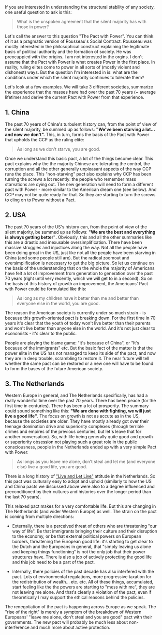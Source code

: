 
If you are interested in understanding the structural stability of any society, one useful question to ask is this:

> What is the unspoken agreement that the silent majority has with those in power?

Let's call the answer to this question "The Pact with Power". You can think of it as a pragmatic version of Rousseau's Social Contract. Rousseau was mostly interested in the philosophical construct explaining the legitimate basis of political authority and the formation of society. He was preocuppied with the origins. I am not interested in the orgins. I don't assume that the Pact with Power is what creates Power in the first place. In reality, ruling elites come to power in all sorts of (mostly violent and dishonest) ways. But the question I'm interested in is: what are the conditions under which the silent majority continues to tolerate them?

Let's look at a few examples. We will take 3 different societies, summarize the experience that the masses have had over the past 70 years (~ average lifetime) and derive the current Pact with Power from that experience.


## 1. China

The past 70 years of China's turbulent history can, from the point of view of the silent majority, be summed up as follows: **"We've been starving a lot... and now we don't".** This, in turn, forms the basis of the Pact with Power that upholds the CCP as the ruling elite:

> As long as we don't starve, you are good.

Once we understand this basic pact, a lot of the things become clear. This pact explains why the the majority Chinese are tolerating the control, the corruption and all the other generally unpleasant aspects of the way CCP runs the place. This "non-starving" pact also explains why CCP has been turning the screws a lot recently: the people who remember mass starvations are dying out. The new generation will need to form a different pact with Power - more similar to the
American dream one (see below). And CCP may not be quite ready for that. So they are starting to turn the screws to cling on to Power without a Pact.


## 2. USA

The past 70 years of the US's history can, from the point of view of the silent majority, be summed up as follows: **"We are the best and everything is always getting better"**. Obviously, this and all the other summaries like this are a drastic and inexusable oversimplification. There have been massive struggles and injustices along the way. Not all the people have been doing great in the US, just like not all the people have been starving in China (and some people still are). But
the radical zoomout and oversimplification is necessary to get the big picture. So let us continue on the basis of the understanding that on the whole the majority of Americans have felt a lot of improvement from generation to generation over the past 70 years (right until very recently, which we will get to in a second). So on the basis of this history of growth an improvement, the Americans' Pact with Power could be formulated like this:

> As long as my children have it better than me and better than everyone else in the world, you are good.

The reason the American society is currently under so much strain - is because this growth-oriented pact is breaking down. For the first time in 70 years it's clear that the youth of today won't live better than their parents and won't live better than anyone else in the world. And it's not just clear to economists - it's clear to the public.

People are playing the blame game: "it's because of China", or "It's because of the immigrants" etc. But the basic fact of the matter is that the power elite in the US has not managed to keep its side of the pact, and now they are in deep trouble, scrambling to restore it. The near future will tell whether the same pact can be restored or a new one will have to be found to form the bases of the future American society.


## 3. The Netherlands

Western Europe in general, and The Netherlands specifically, has had a really wonderful time over the past 70 years. There has been peace (for the first time in centuries). There has been a lot of prosperity. The summary could sound something like this: **"We are done with fighting, we will just live a good life"**. The focus on growth is not as accute as in the US, because the societies are older. They have mostly already got over their teenage domination drive and superiority complexes (through terrible crimes and empires of the previous centuries, but let's leave that for another conversation). So, with life being generally quite good and growth or superiority obsession not playing such a great role in the public consciousness, people in the Netherlands ended up with a very simple Pact with Power:

> As longs as you leave me alone, don't steal and let me (and everyone else) live a good life, you are good.

There is a long history of ["Live and Let Live"](https://en.wiktionary.org/wiki/live_and_let_live) attitude in the Netherlands. So this pact was culturally easy to adopt and uphold (similarly to how the US and China pacts we discussed above were also to a degree influenced and preconditioned by their cultures and histories over the longer period than the last 70 years).

This relaxed pact makes for a very comfortable life. But this are changing in The Netherlands (and wider Western Europe) as well. The strain on the pact is coming from multiple directions:

- Externally, there is a perceived threat of others who are threatening "our way of life". Be that immigrants bringing their culture and their disruption to the economy, or be that external political powers on European borders, threatening the European good life: it's starting to get clear to the Dutch and the Europeans in general, that "simply leaving us alone and keeping things functioning" is not the only job that their power structures have. There is also a job of actively protecting the good life and this job need to be a part of the pact.

- Internally, there policies of the past decade has also interfered with the pact. Lots of environmental regulations, more progressive taxation for the redistribution of wealth... etc. etc. All of these things, accumulated, start feeling like the the powers are starting to "mess with me", they are not leaving me alone. And that's clearly a violation of the pact, even if theoretically I may support the ethical reasons behind the policies.

The renegotiation of the pact is happening across Europe as we speak. The "rise of the right" is merely a symptom of the breakdown of Western Europeans' "leave me alone, don't steal and you are good" pact with their governments. The new pact will probably be much less about non-interference and much more about active protection.


